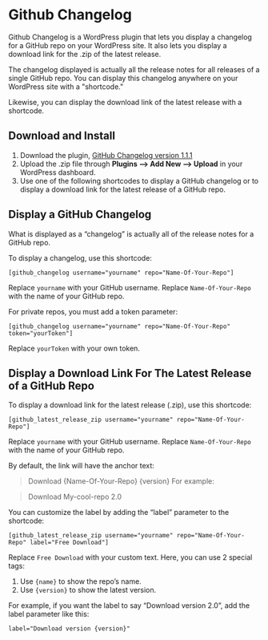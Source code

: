 # Github Changelog

Github Changelog is a WordPress plugin that lets you display a changelog for a GitHub repo on your WordPress site. It also lets you display a download link for the .zip of the latest release.

The changelog displayed is actually all the release notes for all releases of a single GitHub repo. You can display this changelog anywhere on your WordPress site with a "shortcode."

Likewise, you can display the download link of the latest release with a shortcode.

## Download and Install

1. Download the plugin, [GitHub Changelog version 1.1.1](https://github.com/isabelc/github-changelog/archive/1.1.1.zip)
2. Upload the .zip file through **Plugins –> Add New –> Upload** in your WordPress dashboard.
3. Use one of the following shortcodes to display a GitHub changelog or to display a download link for the latest release of a GitHub repo.

## Display a GitHub Changelog

What is displayed as a “changelog” is actually all of the release notes for a GitHub repo.

To display a changelog, use this shortcode:

```
[github_changelog username="yourname" repo="Name-Of-Your-Repo"]
```

Replace `yourname` with your GitHub username. Replace `Name-Of-Your-Repo` with the name of your GitHub repo.

For private repos, you must add a token parameter:

```
[github_changelog username="yourname" repo="Name-Of-Your-Repo" token="yourToken"]
```
Replace `yourToken` with your own token.


## Display a Download Link For The Latest Release of a GitHub Repo

To display a download link for the latest release (.zip), use this shortcode:

```
[github_latest_release_zip username="yourname" repo="Name-Of-Your-Repo"]
```

Replace `yourname` with your GitHub username. Replace `Name-Of-Your-Repo` with the name of your GitHub repo.

By default, the link will have the anchor text: 

> Download {Name-Of-Your-Repo} {version}
For example:

>Download My-cool-repo 2.0 

You can customize the label by adding the “label” parameter to the shortcode:

```
[github_latest_release_zip username="yourname" repo="Name-Of-Your-Repo" label="Free Download"]
```

Replace `Free Download` with your custom text. Here, you can use 2 special tags:

1. Use `{name}` to show the repo’s name.
2. Use `{version}` to show the latest version.

For example, if you want the label to say “Download version 2.0”, add the label parameter like this:

```
label="Download version {version}"
```
